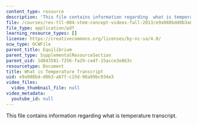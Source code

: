 ```yaml
---
content_type: resource
description: 'This file contains information regarding  what is temperature transcript. '
file: /courses/res-tll-004-stem-concept-videos-fall-2013/e9a988bdd0b3a67fc15d98a99bc034e3_MITRES_TLL-004F13_WhatisT.pdf
file_type: application/pdf
learning_resource_types: []
license: https://creativecommons.org/licenses/by-nc-sa/4.0/
ocw_type: OCWFile
parent_title: Equilibrium
parent_type: SupplementalResourceSection
parent_uid: 1d043581-7256-fa29-ca4f-15acce3e863c
resourcetype: Document
title: What is Temperature Transcript
uid: e9a988bd-d0b3-a67f-c15d-98a99bc034e3
video_files:
  video_thumbnail_file: null
video_metadata:
  youtube_id: null
---
```

This file contains information regarding  what is temperature transcript. 